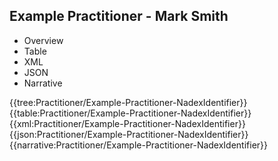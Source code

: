 ## Example Practitioner - Mark Smith

<div class="tab-wrap">
  <ul class="tab-head">
    <li class="tablink" onclick="openCity(this,'tabtree')" data-target="tabtree">
      Overview
    </li>
    <li class="tablink" onclick="openCity(this,'tabtable')" data-target="tabtable">
      Table
    </li>
    <li class="tablink tab-active" onclick="openCity(this,'tabxml')" data-target="tabxml">
      XML
    </li>    
    <li class="tablink" onclick="openCity(this,'tabjson')" data-target="tabjson">
      JSON
    </li>    
    <li class="tablink" onclick="openCity(this,'tabnarrative')" data-target="tabnarrative">
      Narrative
    </li>
  </ul>
  <div class="tab-main">
    <div id="tabtree" class="tabcontent">
      {{tree:Practitioner/Example-Practitioner-NadexIdentifier}}
    </div>
    <div id="tabtable" class="tabcontent">
      {{table:Practitioner/Example-Practitioner-NadexIdentifier}}
    </div>       
    <div id="tabxml" class="tabcontent active">      
      {{xml:Practitioner/Example-Practitioner-NadexIdentifier}}
    </div>
    <div id="tabjson" class="tabcontent">
      {{json:Practitioner/Example-Practitioner-NadexIdentifier}}
    </div>       
    <div id="tabnarrative" class="tabcontent">
      {{narrative:Practitioner/Example-Practitioner-NadexIdentifier}}
    </div>
  </div>
</div>